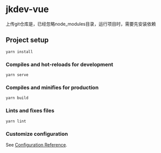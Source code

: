 # jkdev-vue

上传git仓库是，已经忽略node_modules目录，运行项目时，需要先安装依赖

## Project setup
```
yarn install
```

### Compiles and hot-reloads for development
```
yarn serve
```

### Compiles and minifies for production
```
yarn build
```

### Lints and fixes files
```
yarn lint
```

### Customize configuration
See [Configuration Reference](https://cli.vuejs.org/config/).
